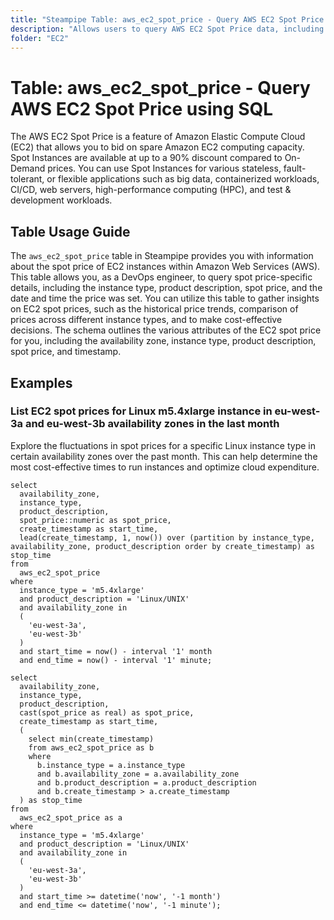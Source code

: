 ```yaml
---
title: "Steampipe Table: aws_ec2_spot_price - Query AWS EC2 Spot Price using SQL"
description: "Allows users to query AWS EC2 Spot Price data, including information about the instance type, product description, spot price, and the date and time the price was set."
folder: "EC2"
---
```


# Table: aws_ec2_spot_price - Query AWS EC2 Spot Price using SQL

The AWS EC2 Spot Price is a feature of Amazon Elastic Compute Cloud (EC2) that allows you to bid on spare Amazon EC2 computing capacity. Spot Instances are available at up to a 90% discount compared to On-Demand prices. You can use Spot Instances for various stateless, fault-tolerant, or flexible applications such as big data, containerized workloads, CI/CD, web servers, high-performance computing (HPC), and test & development workloads.

## Table Usage Guide

The `aws_ec2_spot_price` table in Steampipe provides you with information about the spot price of EC2 instances within Amazon Web Services (AWS). This table allows you, as a DevOps engineer, to query spot price-specific details, including the instance type, product description, spot price, and the date and time the price was set. You can utilize this table to gather insights on EC2 spot prices, such as the historical price trends, comparison of prices across different instance types, and to make cost-effective decisions. The schema outlines the various attributes of the EC2 spot price for you, including the availability zone, instance type, product description, spot price, and timestamp.

## Examples

### List EC2 spot prices for Linux m5.4xlarge instance in eu-west-3a and eu-west-3b availability zones in the last month
Explore the fluctuations in spot prices for a specific Linux instance type in certain availability zones over the past month. This can help determine the most cost-effective times to run instances and optimize cloud expenditure.

```sql+postgres
select
  availability_zone,
  instance_type,
  product_description,
  spot_price::numeric as spot_price,
  create_timestamp as start_time,
  lead(create_timestamp, 1, now()) over (partition by instance_type, availability_zone, product_description order by create_timestamp) as stop_time
from
  aws_ec2_spot_price
where
  instance_type = 'm5.4xlarge'
  and product_description = 'Linux/UNIX'
  and availability_zone in
  (
    'eu-west-3a',
    'eu-west-3b'
  )
  and start_time = now() - interval '1' month
  and end_time = now() - interval '1' minute;
```

```sql+sqlite
select
  availability_zone,
  instance_type,
  product_description,
  cast(spot_price as real) as spot_price,
  create_timestamp as start_time,
  (
    select min(create_timestamp) 
    from aws_ec2_spot_price as b 
    where 
      b.instance_type = a.instance_type 
      and b.availability_zone = a.availability_zone 
      and b.product_description = a.product_description 
      and b.create_timestamp > a.create_timestamp
  ) as stop_time
from
  aws_ec2_spot_price as a
where
  instance_type = 'm5.4xlarge'
  and product_description = 'Linux/UNIX'
  and availability_zone in
  (
    'eu-west-3a',
    'eu-west-3b'
  )
  and start_time >= datetime('now', '-1 month')
  and end_time <= datetime('now', '-1 minute');
```